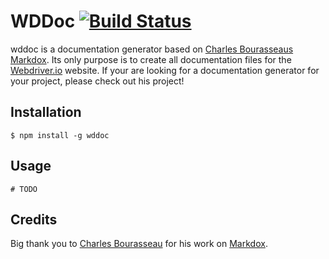 WDDoc [![Build Status](https://secure.travis-ci.org/cbou/wddoc.png)](http://travis-ci.org/cbou/wddoc)
=====

wddoc is a documentation generator based on [Charles Bourasseaus](https://github.com/cbou)
[Markdox](https://github.com/cbou/markdox). Its only purpose is to create all documentation
files for the [Webdriver.io](http//webdriver.io) website. If your are looking for a
documentation generator for your project, please check out his project!

Installation
------------

    $ npm install -g wddoc

Usage
-----

    # TODO

Credits
-------

Big thank you to [Charles Bourasseau](https://github.com/cbou) for his work on [Markdox](https://github.com/cbou/markdox).